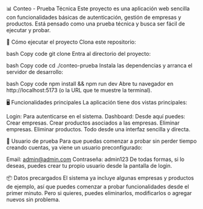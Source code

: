 📊 Conteo - Prueba Técnica
Este proyecto es una aplicación web sencilla con funcionalidades básicas de autenticación, gestión de empresas y productos. Está pensado como una prueba técnica y busca ser fácil de ejecutar y probar.

🚀 Cómo ejecutar el proyecto
Clona este repositorio:

bash
Copy code
git clone <URL-del-repo>
Entra al directorio del proyecto:

bash
Copy code
cd ./conteo-prueba
Instala las dependencias y arranca el servidor de desarrollo:

bash
Copy code
npm install && npm run dev
Abre tu navegador en http://localhost:5173 (o la URL que te muestre la terminal).

🖥️ Funcionalidades principales
La aplicación tiene dos vistas principales:

Login: Para autenticarse en el sistema.
Dashboard: Desde aquí puedes:
Crear empresas.
Crear productos asociados a las empresas.
Eliminar empresas.
Eliminar productos.
Todo desde una interfaz sencilla y directa.

🔐 Usuario de prueba
Para que puedas comenzar a probar sin perder tiempo creando cuentas, ya viene un usuario preconfigurado:

Email: admin@admin.com
Contraseña: admin123
De todas formas, si lo deseas, puedes crear tu propio usuario desde la pantalla de login.

📦 Datos precargados
El sistema ya incluye algunas empresas y productos de ejemplo, así que puedes comenzar a probar funcionalidades desde el primer minuto. Pero si quieres, puedes eliminarlos, modificarlos o agregar nuevos sin problema.
